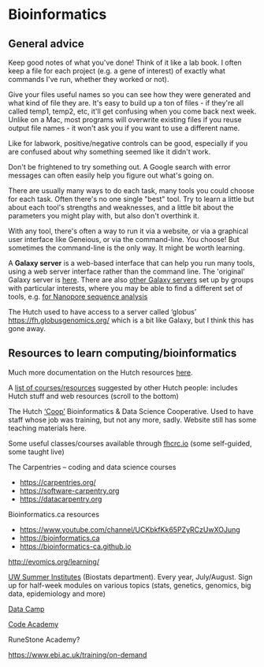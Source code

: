 # Bioinformatics

## General advice
Keep good notes of what you've done! Think of it like a lab book. I often keep a file for each project (e.g. a gene of interest) of exactly what commands I've run, whether they worked or not). 

Give your files useful names so you can see how they were generated and what kind of file they are. It's easy to build up a ton of files - if they're all called temp1, temp2, etc, it'll get confusing when you come back next week. Unlike on a Mac, most programs will overwrite existing files if you reuse output file names - it won't ask you if you want to use a different name.

Like for labwork, positive/negative controls can be good, especially if you are confused about why something seemed like it didn't work.

Don't be frightened to try something out. A Google search with error messages can often easily help you figure out what's going on. 

There are usually many ways to do each task, many tools you could choose for each task. Often there's no one single "best" tool. Try to learn a little but about each tool's strengths and weaknesses, and a little bit about the parameters you might play with, but also don't overthink it.

With any tool, there's often a way to run it via a website, or via a graphical user interface like Geneious, or via the command-line. You choose!  But sometimes the command-line is the only way. It might be worth learning.

A **Galaxy server** is a web-based interface that can help you run many tools, using a web server interface rather than the command line. The 'original' Galaxy server is [here](https://usegalaxy.org/). There are also [other Galaxy servers](https://galaxyproject.org/use/) set up by groups with particular interests, where you may be able to find a different set of tools, e.g. [for Nanopore sequence analysis](https://nanopore.usegalaxy.eu)

The Hutch used to have access to a server called ‘globus’ https://fh.globusgenomics.org/ which is a bit like Galaxy, but I think this has gone away.

## Resources to learn computing/bioinformatics

Much more documentation on the Hutch resources [here](https://sciwiki.fredhutch.org/scicomputing/comp_index/).

A [list of courses/resources](https://sciwiki.fredhutch.org/scicomputing/reference_training) suggested by other Hutch people: includes Hutch stuff and web resources (scroll to the bottom)

The Hutch [‘Coop’](https://centernet.fredhutch.org/cn/u/bdsc.html) Bioinformatics & Data Science Cooperative. Used to have staff whose job was training, but not any more, sadly. Website still has some teaching materials here. 

Some useful classes/courses available through [fhcrc.io](fhcrc.io) (some self-guided, some taught live)

The Carpentries – coding and data science courses 
- https://carpentries.org/
- https://software-carpentry.org
- https://datacarpentry.org

Bioinformatics.ca resources
- https://www.youtube.com/channel/UCKbkfKk65PZyRCzUwXOJung  
- https://bioinformatics.ca 
- https://bioinformatics-ca.github.io 

http://evomics.org/learning/

[UW Summer Institutes](https://si.biostat.washington.edu) (Biostats department). Every year, July/August. Sign up for half-week modules on various topics (stats, genetics, genomics, big data, epidemiology and more)

[Data Camp](https://www.datacamp.com)

[Code Academy](https://www.codecademy.com)

RuneStone Academy? 

https://www.ebi.ac.uk/training/on-demand
